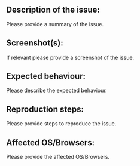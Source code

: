 ## Description of the issue:
Please provide a summary of the issue.

## Screenshot(s):
If relevant please provide a screenshot of the issue.

## Expected behaviour:
Please describe the expected behaviour. 

## Reproduction steps:
Please provide steps to reproduce the issue.

## Affected OS/Browsers:
Please provide the affected OS/Browsers. 
